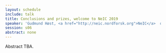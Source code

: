 ```yaml
---
layout: schedule
include: talk
title: Conclusions and prizes, welcome to NeIC 2019
speaker: 'Gudmund Høst, <a href="http://neic.nordforsk.org">NeIC</a>  director'
session: s06
abstract: none
---
```


Abstract TBA.
